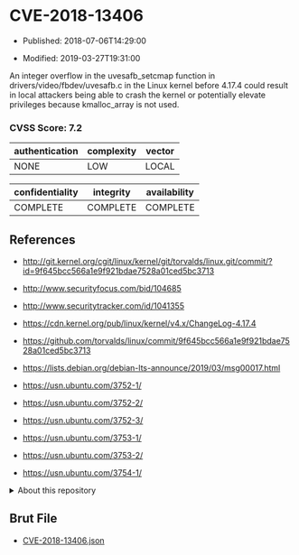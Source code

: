 # CVE-2018-13406

- Published: 2018-07-06T14:29:00

- Modified: 2019-03-27T19:31:00

An integer overflow in the uvesafb_setcmap function in drivers/video/fbdev/uvesafb.c in the Linux kernel before 4.17.4 could result in local attackers being able to crash the kernel or potentially elevate privileges because kmalloc_array is not used.

### CVSS Score: **7.2**

| authentication | complexity | vector |
| --- | --- | --- |
| NONE | LOW | LOCAL |

| confidentiality | integrity | availability |
| --- | --- | --- |
| COMPLETE | COMPLETE | COMPLETE |

## References

* http://git.kernel.org/cgit/linux/kernel/git/torvalds/linux.git/commit/?id=9f645bcc566a1e9f921bdae7528a01ced5bc3713

* http://www.securityfocus.com/bid/104685

* http://www.securitytracker.com/id/1041355

* https://cdn.kernel.org/pub/linux/kernel/v4.x/ChangeLog-4.17.4

* https://github.com/torvalds/linux/commit/9f645bcc566a1e9f921bdae7528a01ced5bc3713

* https://lists.debian.org/debian-lts-announce/2019/03/msg00017.html

* https://usn.ubuntu.com/3752-1/

* https://usn.ubuntu.com/3752-2/

* https://usn.ubuntu.com/3752-3/

* https://usn.ubuntu.com/3753-1/

* https://usn.ubuntu.com/3753-2/

* https://usn.ubuntu.com/3754-1/

<details>
<summary>About this repository</summary> 

  This repository is part of the project [Live Hack CVE](https://github.com/Live-Hack-CVE). Main website can be found [www.live-hack.org](https://www.live-hack.org) 
  
  Made by [Sn0wAlice](https://github.com/Sn0wAlice) for the people that care about security and need to have a feed of the latest CVEs. Hope you enjoy it, don't forget to star the repo and follow me on [Twitter](https://twitter.com/Sn0wAlice) and [Github](https://github.com/Sn0wAlice). And that is my [personnal website](https://www.alice-snow.me/)

  - [Home Page](https://github.com/Live-Hack-CVE)
  - [Framework](https://github.com/Live-Hack-CVE/cve-framework)
  - [CVE database](https://github.com/Live-Hack-CVE/full_database)
  - [Changelog](https://github.com/Live-Hack-CVE/Changelog)
</details>

## Brut File

* [CVE-2018-13406.json](https://raw.githubusercontent.com/Live-Hack-CVE/full_database/main/cves/2018/CVE-2018-13406.json)


